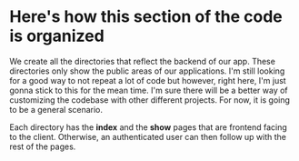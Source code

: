# Here's how this section of the code is organized

We create all the directories that reflect the backend of our app.
These directories only show the public areas of our applications.
I'm still looking for a good way to not repeat a lot of code but however, right here, I'm just gonna stick to this for the mean time. I'm sure there will be a better way of customizing the codebase with other different projects. For now, it is going to be a general scenario.

Each directory has the **index** and the **show** pages that are frontend facing to the client. Otherwise, an authenticated user can then follow up with the rest of the pages.

